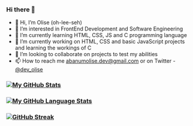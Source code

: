 ### Hi there 👋

- 👋 Hi, I’m Olise (oh-lee-seh)
- 👀 I’m interested in FrontEnd Development and Software Engineering
- 🌱 I’m currently learning HTML, CSS, JS and C programming language
- 🔭 I’m currently working on HTML, CSS and basic JavaScript projects and learning the workings of C
- 💞️ I’m looking to collaborate on projects to test my abilities
- 📫 How to reach me abanumolise.dev@gmail.com or on Twitter - [@dev_olise](https://www.twitter.com/dev_olise)

### [![My GitHub Stats](https://github-readme-stats.vercel.app/api/?username=Codeyenum&count_private=true&theme=darcula&showicons=true)]()
### [![My GitHub Language Stats](https://github-readme-stats.vercel.app/api/top-langs/?username=Codeyenum&langs_count=5&theme=darcula)]()
### [![GitHub Streak](http://github-readme-streak-stats.herokuapp.com?user=Codeyenum&theme=darcula&hide_border=true)](https://git.io/streak-stats)
